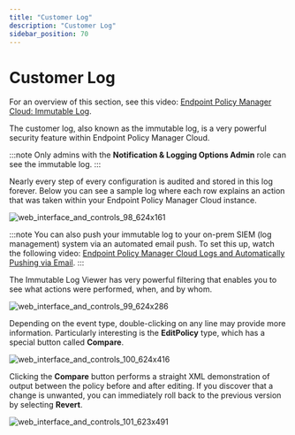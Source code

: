 ```yaml
---
title: "Customer Log"
description: "Customer Log"
sidebar_position: 70
---
```


# Customer Log

For an overview of this section, see this video:
[Endpoint Policy Manager Cloud: Immutable Log](/docs/endpointpolicymanager/deliverymethods/cloud/videos/security/immutablelog.md).

The customer log, also known as the immutable log, is a very powerful security feature within
Endpoint Policy Manager Cloud.

:::note
Only admins with the **Notification & Logging Options Admin** role can see the immutable
log.
:::


Nearly every step of every configuration is audited and stored in this log forever. Below you can
see a sample log where each row explains an action that was taken within your Endpoint Policy
Manager Cloud instance.

![web_interface_and_controls_98_624x161](/images/endpointpolicymanager/cloud/interface/companydetails/web_interface_and_controls_98_624x161.webp)

:::note
You can also push your immutable log to your on-prem SIEM (log management) system via an
automated email push. To set this up, watch the following video:
[Endpoint Policy Manager Cloud Logs and Automatically Pushing via Email](/docs/endpointpolicymanager/deliverymethods/cloud/videos/security/emaillogs.md).
:::


The Immutable Log Viewer has very powerful filtering that enables you to see what actions were
performed, when, and by whom.

![web_interface_and_controls_99_624x286](/images/endpointpolicymanager/cloud/interface/companydetails/web_interface_and_controls_99_624x286.webp)

Depending on the event type, double-clicking on any line may provide more information. Particularly
interesting is the **EditPolicy** type, which has a special button called **Compare**.

![web_interface_and_controls_100_624x416](/images/endpointpolicymanager/cloud/interface/companydetails/web_interface_and_controls_100_624x416.webp)

Clicking the **Compare** button performs a straight XML demonstration of output between the policy
before and after editing. If you discover that a change is unwanted, you can immediately roll back
to the previous version by selecting **Revert**.

![web_interface_and_controls_101_623x491](/images/endpointpolicymanager/cloud/interface/companydetails/web_interface_and_controls_101_623x491.webp)
